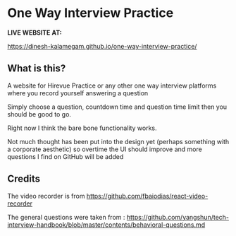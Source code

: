 # One Way Interview Practice 
**LIVE WEBSITE AT:** 

https://dinesh-kalamegam.github.io/one-way-interview-practice/

## What is this? 
A website for Hirevue Practice or any other one way interview platforms where you record yourself answering a question

Simply choose a question, countdown time and question time limit then you should be good to go.

Right now I think the bare bone functionality works. 

Not much thought has been put into the design yet (perhaps something with a corporate aesthetic) so overtime the UI should improve and more questions I find on GitHub will be added 

## Credits 

The video recorder is from 
https://github.com/fbaiodias/react-video-recorder 

The general questions were taken from :
https://github.com/yangshun/tech-interview-handbook/blob/master/contents/behavioral-questions.md